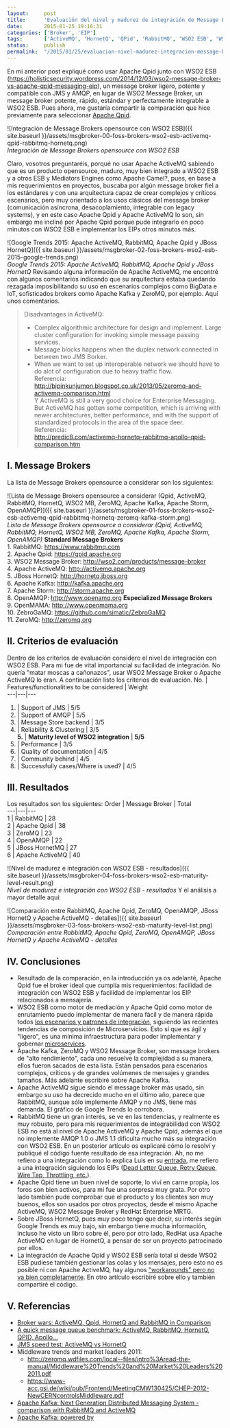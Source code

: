 ```yaml
---
layout:     post
title:      'Evaluación del nivel y madurez de integración de Message Brokers opensource con WSO2 ESB'
date:       2015-01-25 19:16:31
categories: ['Broker', 'EIP']
tags:       ['ActiveMQ', 'HornetQ', 'QPid', 'RabbitMQ', 'WSO2 ESB', 'WSO2 MB']
status:     publish 
permalink:  "/2015/01/25/evaluacion-nivel-madurez-integracion-message-brokers-opensource-wso2-esb/"
---
```

En mi anterior post expliqué como usar Apache Qpid junto con WSO2 ESB (https://holisticsecurity.wordpress.com/2014/12/03/wso2-message-broker-vs-apache-qpid-messaging-eip), un message broker ligero, potente y compatible con JMS y AMQP, en lugar de WSO2 Message Broker, un message broker potente, rápido, estándar y perfectamente integrable a WSO2 ESB. Pues ahora, me gustaría compartir la comparación que hice previamente para seleccionar [Apache Qpid](http://qpid.apache.org "Apache Qpid").

![Integración de Message Brokers opensource con WSO2 ESB]({{ site.baseurl }}/assets/msgbroker-00-foss-brokers-wso2-esb-activemq-qpid-rabbitmq-hornetq.png)  
 _Integración de Message Brokers opensource con WSO2 ESB_

<!-- more -->

Claro, vosotros preguntaréis, porqué no usar Apache ActiveMQ sabiendo que es un producto opensource, maduro, muy bien integrado a WSO2 ESB y a otros ESB y Mediators Engines como Apache Camel?, pues, en base a mis requerimientos en proyectos, buscaba por algún message broker fiel a los estándares y con una arquitectura capaz de crear complejos y críticos escenarios, pero muy orientado a los usos clásicos del message broker (comunicación asíncrona, desacoplamiento, integrable con legacy systems), y en este caso Apache Qpid y Apache ActiveMQ lo son, sin embargo me incliné por Apache Qpid porque pude integrarlo en poco minutos con WSO2 ESB e implementar los EIPs otros minutos más.

![Google Trends 2015: Apache ActiveMQ, RabbitMQ, Apache Qpid y JBoss HornetQ]({{ site.baseurl }}/assets/msgbroker-02-foss-brokers-wso2-esb-2015-google-trends.png)  
 _Google Trends 2015: Apache ActiveMQ, RabbitMQ, Apache Qpid y JBoss HornetQ_
Revisando alguna información de Apache ActiveMQ, me encontré con algunos comentarios indicando que su arquitectura estaba quedando rezagada imposibilitando su uso en escenarios complejos como BigData e IoT, sofisticados brokers como Apache Kafka y ZeroMQ, por ejemplo. Aquí unos comentarios.
>  Disadvantages in ActiveMQ:  
>  * Complex algorithmic architecture for design and implement. Large cluster configuration for invoking simple message passing services.  
>  * Message blocks happens when the duplex network connected in between two JMS Borker.  
>  * When we want to set up interoperable network we should have to do alot of configuration due to heavy traffic flow.  
>  Referencia:  
>  http://bipinkunjumon.blogspot.co.uk/2013/05/zeromq-and-activemq-comparison.html  
Y
>  ActiveMQ is still a very good choice for Enterprise Messaging. But ActiveMQ has gotten some competition, which is arriving with newer architectures, better performance, and with the support of standardized protocols in the area of the space deer.  
>  Referencia:  
>  http://predic8.com/activemq-hornetq-rabbitmq-apollo-qpid-comparison.htm  

## I. Message Brokers
La lista de Message Brokers opensource a considerar son los siguientes:  

![Lista de Message Brokers opensource a considerar \(Qpid, ActiveMQ, RabbitMQ, HornetQ, WSO2 MB, ZeroMQ, Apache Kafka, Apache Storm, OpenAMQP\)]({{ site.baseurl }}/assets/msgbroker-01-foss-brokers-wso2-esb-activemq-qpid-rabbitmq-hornetq-zeromq-kafka-storm.png)  
 _Lista de Message Brokers opensource a considerar (Qpid, ActiveMQ, RabbitMQ, HornetQ, WSO2 MB, ZeroMQ, Apache Kafka, Apache Storm, OpenAMQP)_
 **Standard Message Brokers**  
1\. RabbitMQ: https://www.rabbitmq.com  
2\. Apache Qpid: https://qpid.apache.org  
3\. WSO2 Message Broker: http://wso2.com/products/message-broker  
4\. Apache ActiveMQ: http://activemq.apache.org  
5\. JBoss HornetQ: http://hornetq.jboss.org  
6\. Apache Kafka: http://kafka.apache.org  
7\. Apache Storm: http://storm.apache.org  
8\. OpenAMQP: http://www.openamq.org
**Especialized Message Brokers**  
9\. OpenMAMA: http://www.openmama.org  
10\. ZebroGaMQ: https://github.com/simatic/ZebroGaMQ  
11\. ZeroMQ: http://zeromq.org

## II. Criterios de evaluación
Dentro de los criterios de evaluación considero el nivel de integración con WSO2 ESB. Para mi fue de vital importancial su facilidad de integración. No quería "matar moscas a cañonazos", usar WSO2 Message Broker o Apache ActiveMQ lo eran.
A continuación listo los criterios de evaluación.
No. | Features/functionalities to be considered | Weight  
---|---|---  
1. | Support of JMS | 5/5  
2. | Support of AMQP | 5/5  
3. | Message Store backend | 3/5  
4. | Reliability & Clustering | 3/5  
**5.** | **Maturity level of WSO2 integration** | **5/5**  
6. | Performance | 3/5  
7. | Quality of documentation | 4/5  
8. | Community behind | 4/5  
9. | Successfully cases/Where is used? | 4/5  

## III. Resultados
Los resultados son los siguientes:
Order | Message Broker | Total  
---|---|---  
1 | RabbitMQ | 28  
2 | Apache Qpid | 38  
3 | ZeroMQ | 23  
4 | OpenAMQP | 22  
5 | JBoss HornetMQ | 27  
6 | Apache ActiveMQ | 40  

![Nivel de madurez e integración con WSO2 ESB - resultados]({{ site.baseurl }}/assets/msgbroker-04-foss-brokers-wso2-esb-maturity-level-result.png)  
_Nivel de madurez e integración con WSO2 ESB - resultados_
Y el análisis a mayor detalle aquí:  

![Comparación entre RabbitMQ, Apache Qpid, ZeroMQ, OpenAMQP, JBoss HornetQ y Apache ActiveMQ - detalles]({{ site.baseurl }}/assets/msgbroker-03-foss-brokers-wso2-esb-maturity-level-list.png)  
_Comparación entre RabbitMQ, Apache Qpid, ZeroMQ, OpenAMQP, JBoss HornetQ y Apache ActiveMQ - detalles_

## IV. Conclusiones
  * Resultado de la comparación, en la introducción ya os adelanté, Apache Qpid fue el broker ideal que cumplía mis requerimientos: facilidad de integración con WSO2 ESB y facilidad de implementar los EIP relacionados a mensajería.
  * WSO2 ESB como motor de mediación y Apache Qpid como motor de enrutamiento puedo implementar de manera fácil y de manera rápida todos [los escenarios y patrones de integración](https://docs.wso2.com/display/IntegrationPatterns/Enterprise+Integration+Patterns+with+WSO2+ESB "Enterprise Integration Patterns with WSO2 ESB"), siguiendo las recientes tendencias de composición de Microservicios. Esto sí que es ágil y "ligero", es una mínima infraestructura para poder implementar y gobernar [microservices](http://www.slideshare.net/wso2.org/microservices-20140915v11 "Merging microservices architecture with SOA Practices").
  * Apache Kafka, ZeroMQ y WSO2 Message Broker, son message brokers de "alto rendimiento", cada uno resuelve la complejidad a su manera, ellos fueron sacados de esta lista. Están pensados para escenarios complejos, críticos y de grandes volúmenes de mensajes y grandes tamaños. Más adelante escribiré sobre Apache Kafka.
  * Apache ActiveMQ sigue siendo el message broker más usado, sin embargo su uso ha decrecido mucho en el último año, parece que RabbitMQ, aunque sólo implemente AMQP y no JMS, tiene más demanda. El gráfico de Google Trends lo corrobora.
  * RabbitMQ tiene un gran interés, se ve en las tendencias, y realmente es muy robusto, pero para mis requerimientos de integrabilidad con WSO2 ESB no está al nivel de Apache ActiveMQ y Apache Qpid, además el que no implemente AMQP 1.0 o JMS 1.1 dificulta mucho más su integración con WSO2 ESB. En un posterior artículo os explicaré cómo lo resolví y publiqué el código fuente resultado de esa integración. Ah, no me refiero a una integración como lo explica Luis en su [entrada](https://luispenarrubia.wordpress.com/2014/12/10/integrate-wso2-esb-and-rabbitmq-using-amqp-transport), me refiero a una integración siguiendo los EIPs ([Dead Letter Queue, Retry Queue, Wire Tap, Throttling, etc.](https://docs.wso2.com/display/IntegrationPatterns/Messaging+Channels "Messaging EIP")).
  * Apache Qpid tiene un buen nivel de soporte, lo viví en carne propia, los foros son bien activos, para mi fue una sorpresa muy grata. Por otro lado también pude comprobar que el producto y los clientes son muy buenos, ellos son usados por otros proyectos, desde el mismo Apache ActiveMQ, WSO2 Message Broker y RedHat Enterprise MRTG.
  * Sobre JBoss HornetQ, pues muy poco tengo que decir, su interés según Google Trends es muy bajo, sin embargo tiene mucha información, incluso he visto un libro sobre él, pero por otro lado, RedHat usa Apache ActiveMQ en lugar de HornetQ, a pensar de ser un proyecto patrocinado por ellos.
  * La integración de Apache Qpid y WSO2 ESB sería total si desde WSO2 ESB pudiese también gestionar las colas y los mensajes, pero esto no es posible ni con Apache ActiveMQ, hay algunos ["workarounds" pero no va bien completamente](http://stackoverflow.com/questions/21761265/cant-browse-messages-in-an-activemq-based-message-store-with-wso2-esb-console). En otro artículo escribiré sobre ello y también compartiré el código.

## V. Referencias
  * [Broker wars: ActiveMQ, Qpid, HornetQ and RabbitMQ in Comparison](http://predic8.com/activemq-hornetq-rabbitmq-apollo-qpid-comparison.htm)
  * [A quick message queue benchmark: ActiveMQ, RabbitMQ, HornetQ, QPID, Apollo…](http://blog.x-aeon.com/2013/04/10/a-quick-message-queue-benchmark-activemq-rabbitmq-hornetq-qpid-apollo)
  * [JMS speed test: ActiveMQ vs HornetQ](http://integr8consulting.blogspot.co.uk/2011/02/jms-speed-test-activemq-vs-hornetq.html)
  * Middleware trends and market leaders 2011: 
    * <http://zeromq.wdfiles.com/local--files/intro%3Aread-the-manual/Middleware%20Trends%20and%20Market%20Leaders%202011.pdf>
    * <https://www-acc.gsi.de/wiki/pub/Frontend/MeetingCMW130425/CHEP-2012-NewCERNcontrolsMiddleware.pdf>
  * [Apache Kafka: Next Generation Distributed Messaging System - comparison with RabbitMQ and ActiveMQ](http://www.infoq.com/articles/apache-kafka)
  * [Apache Kafka: powered by ](https://cwiki.apache.org/confluence/display/KAFKA/Powered+By)

